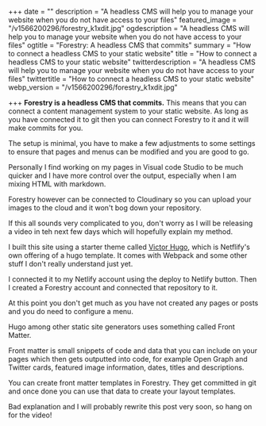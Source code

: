+++
date = ""
description = "A headless CMS will help you to manage your website when you do not have access to your files"
featured_image = "/v1566200296/forestry_k1xdit.jpg"
ogdescription = "A headless CMS will help you to manage your website when you do not have access to your files"
ogtitle = "Forestry: A headless CMS that commits"
summary = "How to connect a headless CMS to your static website"
title = "How to connect a headless CMS to your static website"
twitterdescription = "A headless CMS will help you to manage your website when you do not have access to your files"
twittertitle = "How to connect a headless CMS to your static website"
webp_version = "/v1566200296/forestry_k1xdit.jpg"

+++
**Forestry is a headless CMS that commits.** This means that you can connect a content management system to your static website. As long as you have connected it to git then you can connect Forestry to it and it will make commits for you.

The setup is minimal, you have to make a few adjustments to some settings to ensure that pages and menus can be modified and you are good to go.

Personally I find working on my pages in Visual code Studio to be much quicker and I have more control over the output, especially when I am mixing HTML with markdown.

Forestry however can be connected to Cloudinary so you can upload your images to the cloud and it won't bog down your repository. 

If this all sounds very complicated to you, don't worry as I will be releasing a video in teh next few days which will hopefully explain my method.

I built this site using a starter theme called [Victor Hugo](https://github.com/netlify-templates/victor-hugo), which is Netflify's own offering of a hugo template. It comes with Webpack and some other stuff I don't really understand just yet.

I connected it to my Netlify account using the deploy to Netlify button. Then I created a Forestry account and connected that repository to it. 

At this point you don't get much as you have not created any pages or posts and you do need to configure a menu. 

Hugo among other static site generators uses something called Front Matter.

Front matter is small snippets of code and data that you can include on your pages which then gets outputted into code, for example Open Graph and Twitter cards, featured image information, dates, titles and descriptions. 

You can create front matter templates in Forestry. They get committed in git and once done you can use that data to create your layout templates.

Bad explanation and I will probably rewrite this post very soon, so hang on for the video!